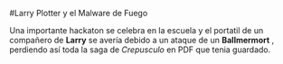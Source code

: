 #Larry Plotter y el Malware de Fuego

Una importante hackaton se celebra en la escuela y el portatil de un compañero de **Larry**
se avería debido a un ataque de un **Ballmermort** , perdiendo así toda la saga de *Crepusculo* 
en PDF que tenia guardado.
